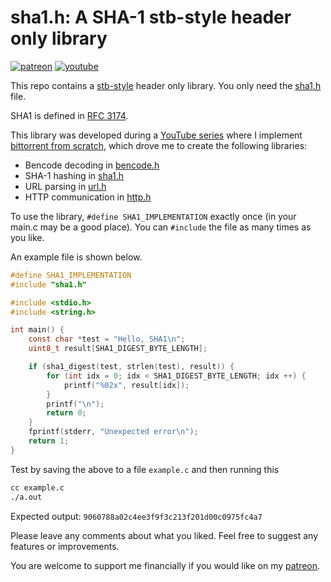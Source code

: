 # sha1.h: A SHA-1 stb-style header only library

[![patreon](https://img.shields.io/badge/patreon-FF5441?style=for-the-badge&logo=Patreon)](https://www.patreon.com/hughdavenport)
[![youtube](https://img.shields.io/badge/youtube-FF0000?style=for-the-badge&logo=youtube)](https://www.youtube.com/watch?v=dqw7B6eR9P8&list=PL5r5Q39GjMDfetFdGmnhjw1svsALW1HIY)

This repo contains a [stb-style](https://github.com/nothings/stb/blob/master/docs/stb_howto.txt) header only library. You only need the [sha1.h](https://github.com/hughdavenport/sha1.h/raw/refs/heads/main/sha1.h) file.

SHA1 is defined in [RFC 3174](https://datatracker.ietf.org/doc/html/rfc3174).

This library was developed during a [YouTube series](https://www.youtube.com/watch?v=dqw7B6eR9P8&list=PL5r5Q39GjMDfetFdGmnhjw1svsALW1HIY) where I implement [bittorrent from scratch](https://github.com/hughdavenport/codecrafters-bittorrent-c), which drove me to create the following libraries:
- Bencode decoding in [bencode.h](https://github.com/hughdavenport/bencode.h)
- SHA-1 hashing in [sha1.h](https://github.com/hughdavenport/sha1.h)
- URL parsing in [url.h](https://github.com/hughdavenport/url.h)
- HTTP communication in [http.h](https://github.com/hughdavenport/http.h)

To use the library, `#define SHA1_IMPLEMENTATION` exactly once (in your main.c may be a good place). You can `#include` the file as many times as you like.

An example file is shown below.
```c
#define SHA1_IMPLEMENTATION
#include "sha1.h"

#include <stdio.h>
#include <string.h>

int main() {
    const char *test = "Hello, SHA1\n";
    uint8_t result[SHA1_DIGEST_BYTE_LENGTH];

    if (sha1_digest(test, strlen(test), result)) {
        for (int idx = 0; idx < SHA1_DIGEST_BYTE_LENGTH; idx ++) {
            printf("%02x", result[idx]);
        }
        printf("\n");
        return 0;
    }
    fprintf(stderr, "Unexpected error\n");
    return 1;
}
```

Test by saving the above to a file `example.c` and then running this
```sh
cc example.c
./a.out
```

Expected output: `9060788a02c4ee3f9f3c213f201d00c0975fc4a7`

Please leave any comments about what you liked. Feel free to suggest any features or improvements.

You are welcome to support me financially if you would like on my [patreon](https://www.patreon.com/hughdavenport).
